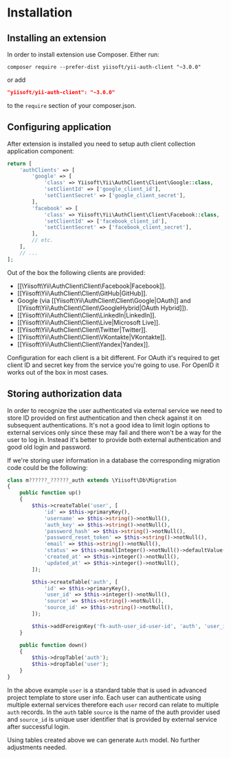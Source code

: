 Installation
============

## Installing an extension

In order to install extension use Composer. Either run:

```
composer require --prefer-dist yiisoft/yii-auth-client "~3.0.0"
```

or add

```json
"yiisoft/yii-auth-client": "~3.0.0"
```

to the `require` section of your composer.json.

## Configuring application

After extension is installed you need to setup auth client collection application component:

```php
return [
    'authClients' => [
        'google' => [
            'class' => Yiisoft\Yii\AuthClient\Client\Google::class,
            'setClientId' => ['google_client_id'],
            'setClientSecret' => ['google_client_secret'],
        ],
        'facebook' => [
            'class' => Yiisoft\Yii\AuthClient\Client\Facebook::class,
            'setClientId' => ['facebook_client_id'],
            'setClientSecret' => ['facebook_client_secret'],
        ],
        // etc.
    ],
    // ...
];
```

Out of the box the following clients are provided:

- [[\Yiisoft\Yii\AuthClient\Client\Facebook|Facebook]].
- [[Yiisoft\Yii\AuthClient\Client\GitHub|GitHub]].
- Google (via [[Yiisoft\Yii\AuthClient\Client\Google|OAuth]] and [[Yiisoft\Yii\AuthClient\Client\GoogleHybrid|OAuth Hybrid]]).
- [[Yiisoft\Yii\AuthClient\Client\LinkedIn|LinkedIn]].
- [[Yiisoft\Yii\AuthClient\Client\Live|Microsoft Live]].
- [[Yiisoft\Yii\AuthClient\Client\Twitter|Twitter]].
- [[Yiisoft\Yii\AuthClient\Client\VKontakte|VKontakte]].
- [[Yiisoft\Yii\AuthClient\Client\Yandex|Yandex]].

Configuration for each client is a bit different. For OAuth it's required to get client ID and secret key from
the service you're going to use. For OpenID it works out of the box in most cases.

## Storing authorization data

In order to recognize the user authenticated via external service we need to store ID provided on first authentication
and then check against it on subsequent authentications. It's not a good idea to limit login options to external
services only since these may fail and there won't be a way for the user to log in. Instead it's better to provide
both external authentication and good old login and password.

If we're storing user information in a database the corresponding migration code could be the following:

```php
class m??????_??????_auth extends \Yiisoft\Db\Migration
{
    public function up()
    {
        $this->createTable('user', [
            'id' => $this->primaryKey(),
            'username' => $this->string()->notNull(),
            'auth_key' => $this->string()->notNull(),
            'password_hash' => $this->string()->notNull(),
            'password_reset_token' => $this->string()->notNull(),
            'email' => $this->string()->notNull(),
            'status' => $this->smallInteger()->notNull()->defaultValue(10),
            'created_at' => $this->integer()->notNull(),
            'updated_at' => $this->integer()->notNull(),
        ]);

        $this->createTable('auth', [
            'id' => $this->primaryKey(),
            'user_id' => $this->integer()->notNull(),
            'source' => $this->string()->notNull(),
            'source_id' => $this->string()->notNull(),
        ]);

        $this->addForeignKey('fk-auth-user_id-user-id', 'auth', 'user_id', 'user', 'id', 'CASCADE', 'CASCADE');
    }

    public function down()
    {
        $this->dropTable('auth');
        $this->dropTable('user');
    }
}
```

In the above example `user` is a standard table that is used in advanced project template to store user info.
Each user can authenticate using multiple external services therefore each `user` record can relate to
multiple `auth` records. In the `auth` table `source` is the name of the auth provider used and `source_id` is
unique user identifier that is provided by external service after successful login.

Using tables created above we can generate `Auth` model. No further adjustments needed.

